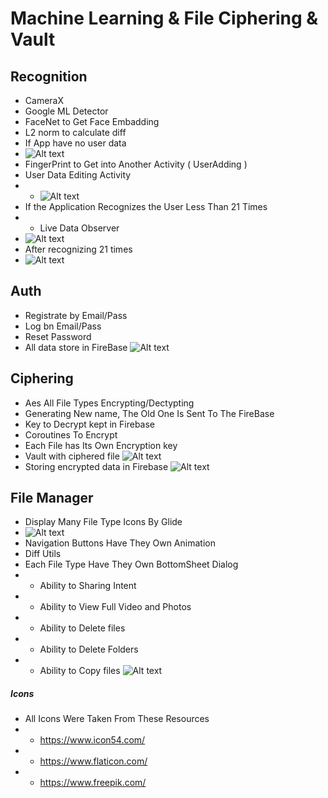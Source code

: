 # Machine Learning & File Ciphering & Vault 
## Recognition
- CameraX
- Google ML Detector
- FaceNet to Get Face Embadding
- L2 norm to calculate diff
- If App have no user data
- ![Alt text](https://github.com/kremlev404/MlKit/blob/main/ReadMeData/nodatapng.png "nodata")
- FingerPrint to Get into Another Activity ( UserAdding )
- User Data Editing Activity
- - ![Alt text](https://github.com/kremlev404/MlKit/blob/main/ReadMeData/useradding.png "useradding")
- If the Application Recognizes the User Less Than 21 Times 
- - Live Data Observer
- ![Alt text](https://github.com/kremlev404/MlKit/blob/main/ReadMeData/found6.png "noentry")
- After recognizing 21 times
- ![Alt text](https://github.com/kremlev404/MlKit/blob/main/ReadMeData/withauth.png "entry")

## Auth
- Registrate by Email/Pass
- Log bn Email/Pass
- Reset Password
- All data store in FireBase
![Alt text](https://github.com/kremlev404/MlKit/blob/main/ReadMeData/auth.png "Auth")

## Ciphering
- Aes All File Types Encrypting/Dectypting
- Generating New name, The Old One Is Sent To The FireBase
- Key to Decrypt kept in Firebase
- Coroutines To Encrypt
- Each File has Its Own Encryption key
- Vault with ciphered file 
![Alt text](https://github.com/kremlev404/MlKit/blob/main/ReadMeData/encrypted.png "vault")
- Storing encrypted data in Firebase
![Alt text](https://github.com/kremlev404/MlKit/blob/main/ReadMeData/firebase.png "firebase")

## File Manager 
- Display Many File Type Icons By Glide
- ![Alt text](https://github.com/kremlev404/MlKit/blob/main/ReadMeData/manager.png "manager")
- Navigation Buttons Have They Own Animation
- Diff Utils 
- Each File Type Have They Own BottomSheet Dialog
- - Ability to Sharing Intent
- - Ability to View Full Video and Photos
- - Ability to Delete files
- - Ability to Delete Folders
- - Ability to Copy files
![Alt text](https://github.com/kremlev404/MlKit/blob/main/ReadMeData/bottomsheetpng.png "dialog")


##### Icons
- All Icons Were Taken From These Resources
- - https://www.icon54.com/
- - https://www.flaticon.com/
- - https://www.freepik.com/
